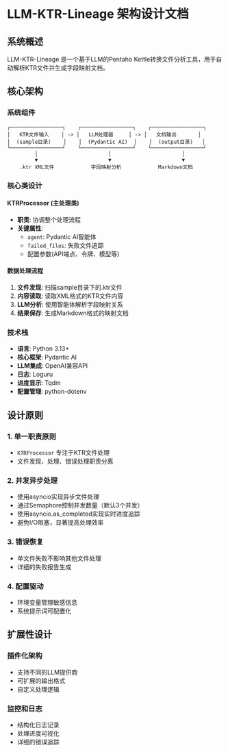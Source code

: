 # LLM-KTR-Lineage 架构设计文档

## 系统概述

LLM-KTR-Lineage 是一个基于LLM的Pentaho Kettle转换文件分析工具，用于自动解析KTR文件并生成字段映射文档。

## 核心架构

### 系统组件

```
┌─────────────────┐    ┌─────────────────┐    ┌─────────────────┐
│   KTR文件输入    │ -> │   LLM处理器     │ -> │   文档输出       │
│  (sample目录)    │    │  (Pydantic AI)  │    │  (output目录)   │
└─────────────────┘    └─────────────────┘    └─────────────────┘
         │                       │                       │
         ▼                       ▼                       ▼
    .ktr XML文件            字段映射分析            Markdown文档
```

### 核心类设计

#### KTRProcessor (主处理类)
- **职责**: 协调整个处理流程
- **关键属性**:
  - `agent`: Pydantic AI智能体
  - `failed_files`: 失败文件追踪
  - 配置参数(API端点、令牌、模型等)

#### 数据处理流程
1. **文件发现**: 扫描sample目录下的.ktr文件
2. **内容读取**: 读取XML格式的KTR文件内容
3. **LLM分析**: 使用智能体解析字段映射关系
4. **结果保存**: 生成Markdown格式的映射文档

### 技术栈

- **语言**: Python 3.13+
- **核心框架**: Pydantic AI
- **LLM集成**: OpenAI兼容API
- **日志**: Loguru
- **进度显示**: Tqdm
- **配置管理**: python-dotenv

## 设计原则

### 1. 单一职责原则
- `KTRProcessor` 专注于KTR文件处理
- 文件发现、处理、错误处理职责分离

### 2. 并发异步处理
- 使用asyncio实现异步文件处理
- 通过Semaphore控制并发数量（默认3个并发）
- 使用asyncio.as_completed实现实时进度追踪
- 避免I/O阻塞，显著提高处理效率

### 3. 错误恢复
- 单文件失败不影响其他文件处理
- 详细的失败报告生成

### 4. 配置驱动
- 环境变量管理敏感信息
- 系统提示词可配置化

## 扩展性设计

### 插件化架构
- 支持不同的LLM提供商
- 可扩展的输出格式
- 自定义处理逻辑

### 监控和日志
- 结构化日志记录
- 处理进度可视化
- 详细的错误追踪